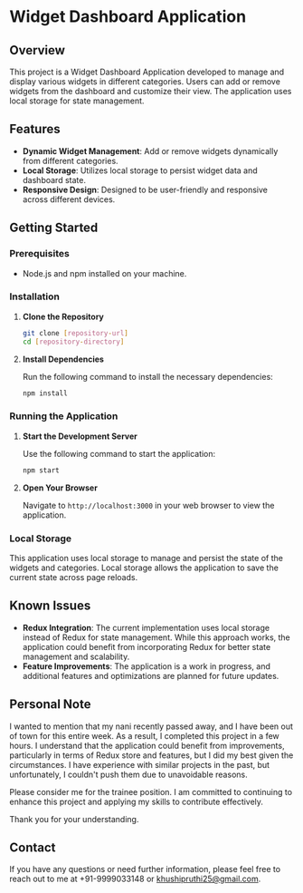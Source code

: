 # Widget Dashboard Application

## Overview

This project is a Widget Dashboard Application developed to manage and display various widgets in different categories. Users can add or remove widgets from the dashboard and customize their view. The application uses local storage for state management.

## Features

- **Dynamic Widget Management**: Add or remove widgets dynamically from different categories.
- **Local Storage**: Utilizes local storage to persist widget data and dashboard state.
- **Responsive Design**: Designed to be user-friendly and responsive across different devices.

## Getting Started

### Prerequisites

- Node.js and npm installed on your machine.

### Installation

1. **Clone the Repository**

   ```bash
   git clone [repository-url]
   cd [repository-directory]
   ```

2. **Install Dependencies**

   Run the following command to install the necessary dependencies:

   ```bash
   npm install
   ```

### Running the Application

1. **Start the Development Server**

   Use the following command to start the application:

   ```bash
   npm start
   ```

2. **Open Your Browser**

   Navigate to `http://localhost:3000` in your web browser to view the application.

### Local Storage

This application uses local storage to manage and persist the state of the widgets and categories. Local storage allows the application to save the current state across page reloads.

## Known Issues

- **Redux Integration**: The current implementation uses local storage instead of Redux for state management. While this approach works, the application could benefit from incorporating Redux for better state management and scalability.
- **Feature Improvements**: The application is a work in progress, and additional features and optimizations are planned for future updates.

## Personal Note

I wanted to mention that my nani recently passed away, and I have been out of town for this entire week. As a result, I completed this project in a few hours. I understand that the application could benefit from improvements, particularly in terms of Redux store and features, but I did my best given the circumstances. I have experience with similar projects in the past, but unfortunately, I couldn't push them due to unavoidable reasons.

Please consider me for the trainee position. I am committed to continuing to enhance this project and applying my skills to contribute effectively.

Thank you for your understanding.

## Contact

If you have any questions or need further information, please feel free to reach out to me at 
+91-9999033148 or khushipruthi25@gmail.com.
